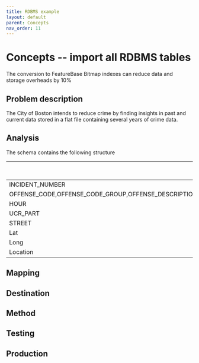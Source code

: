 ```yaml
---
title: RDBMS example
layout: default
parent: Concepts
nav_order: 11
---
```


# Concepts -- import all RDBMS tables

The conversion to FeatureBase Bitmap indexes can reduce data and storage overheads by 10%

## Problem description

The City of Boston intends to reduce crime by finding insights in past and current data stored in a flat file containing several years of crime data.

## Analysis

The schema contains the following structure

| Column | Data type |
|---|---|
| INCIDENT_NUMBER |
|OFFENSE_CODE,OFFENSE_CODE_GROUP,OFFENSE_DESCRIPTION,DISTRICT,REPORTING_AREA,SHOOTING,OCCURRED_ON_DATE,YEAR,MONTH,DAY_OF_WEEK
| HOUR
| UCR_PART
| STREET
| Lat
| Long
| Location

## Mapping


## Destination



## Method




## Testing




## Production
